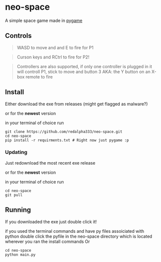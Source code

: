 # neo-space
A simple space game made in [pygame](https://github.com/pygame-community/pygame-ce)

## Controls
> WASD to move and and E to fire for P1

> Curson keys and RCtrl to fire for P2!

> Controllers are also supported, if only one controller is plugged in it will controll P1, stick to move and button 3 AKA: the Y button on an X-box remote to fire 

## Install 

Either download the exe from releases (might get flagged as malware?)

or for the **newest** version

in your terminal of choice run
```
git clone https://github.com/redalpha333/neo-space.git
cd neo-space
pip install -r requirments.txt # Right now just pygame :p
```

### Updating

Just redownload the most recent exe release

or for the **newest** version

in your terminal of choice run
```
cd neo-space
git pull
```

## Running

If you downloaded the exe just double click it!

if you used the terminal commands and have py files assoiciated with python double click the pyfile in the neo-space directory which is located wherever you ran the install commands
Or
```
cd neo-space
python main.py
```

